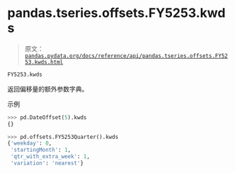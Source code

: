 # pandas.tseries.offsets.FY5253.kwds

> 原文：[`pandas.pydata.org/docs/reference/api/pandas.tseries.offsets.FY5253.kwds.html`](https://pandas.pydata.org/docs/reference/api/pandas.tseries.offsets.FY5253.kwds.html)

```py
FY5253.kwds
```

返回偏移量的额外参数字典。

示例

```py
>>> pd.DateOffset(5).kwds
{} 
```

```py
>>> pd.offsets.FY5253Quarter().kwds
{'weekday': 0,
 'startingMonth': 1,
 'qtr_with_extra_week': 1,
 'variation': 'nearest'} 
```
